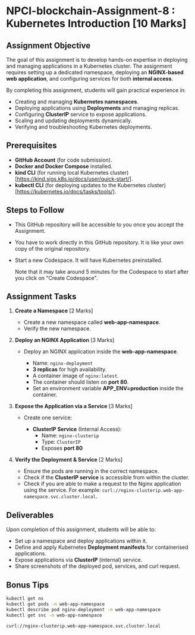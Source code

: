 # NPCI-blockchain-Assignment-8 : Kubernetes Introduction [10 Marks]

## Assignment Objective

The goal of this assignment is to develop hands-on expertise in deploying and managing applications in a Kubernetes cluster. The assignment requires setting up a dedicated namespace, deploying an **NGINX-based web application**, and configuring services for both **internal access**.

By completing this assignment, students will gain practical experience in:

*   Creating and managing **Kubernetes namespaces**.
*   Deploying applications using **Deployments** and managing replicas.
*   Configuring **ClusterIP** service to expose applications.
*   Scaling and updating deployments dynamically.
*   Verifying and troubleshooting Kubernetes deployments.

## Prerequisites

*   **GitHub Account** (for code submission).
*   **Docker and Docker Compose** installed.
*   **kind CLI** (for running local Kubernetes cluster) [https://kind.sigs.k8s.io/docs/user/quick-start/].
*   **kubectl CLI** (for deploying updates to the Kubernetes cluster) [https://kubernetes.io/docs/tasks/tools/].


## Steps to Follow

- This GitHub repository will be accessible to you once you accept the Assignment.
- You have to work directly in this GitHub repository. It is like your own copy of the original repository.
- Start a new Codespace. It will have Kubernetes preinstalled.

  Note that it may take around 5 minutes for the Codespace to start after you click on "Create Codespace".


## Assignment Tasks

1.  **Create a Namespace** [2 Marks]
   
    *   Create a new namespace called **web-app-namespace**.
    *   Verify the new namespace.
      
2.  **Deploy an NGINX Application** [3 Marks]
   
    *   Deploy an NGINX application inside the **web-app-namespace**.
      
        *   Name: `nginx-deployment`
        *   **3 replicas** for high availability.
        *   A container image of `nginx:latest`.
        *   The container should listen on **port 80**.
        *   Set an environment variable **APP_ENV=production** inside the container.
          
3.  **Expose the Application via a Service** [3 Marks]
   
    *   Create one service:
      
        *   **ClusterIP Service** (Internal Access):
            *   Name: `nginx-clusterip`
            *   Type: `ClusterIP`
            *   Exposes **port 80**
              
4.  **Verify the Deployment & Service** [2 Marks]
   
    *   Ensure the pods are running in the correct namespace.
    *   Check if the **ClusterIP service** is accessible from within the cluster.
    *   Check if you are able to make a request to the Nginx application using the service. For example: `curl://nginx-clusterip.web-app-namespace.svc.cluster.local`.

## Deliverables

Upon completion of this assignment, students will be able to:

*   Set up a namespace and deploy applications within it.
*   Define and apply Kubernetes **Deployment manifests** for containerised applications.
*   Expose applications via **ClusterIP** (internal) service.
*   Share screenshots of the deployed pod, services, and curl request.

## Bonus Tips

```bash
kubectl get ns
kubectl get pods -n web-app-namespace
kubectl describe pod nginx-deployment -n web-app-namespace
kubectl get svc -n web-app-namespace

curl://nginx-clusterip.web-app-namespace.svc.cluster.local
